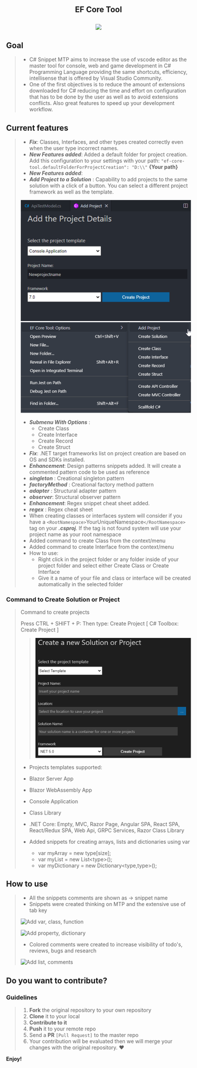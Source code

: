 <h2 align="center">
    EF Core Tool
</h2>
<h3 align="center">
    <img src="https://github.com/khanhtungmtp/ef-core-tools/blob/images/vietnam.gif?raw=true" align="center">
</h3>

## Goal

> - C# Snippet MTP aims to increase the use of vscode editor as the master tool for console, web and game development in C# Programming Language providing the same shortcuts, efficiency, intellisense that is offered by Visual Studio Community.
> - One of the first objectives is to reduce the amount of extensions downloaded for C# reducing the time and effort on configuration that has to be done by the user as well as to avoid extensions conflicts. Also great features to speed up your development workflow.

## Current features

> - **_Fix_**: Classes, Interfaces, and other types created correctly even when the user type incorrect names.
> - **_New Features added_**: Added a default folder for project creation. Add this configuration to your settings with your path: `"ef-core-tool.defaultFolderForProjectCreation": "D:\\"` **{Your path}**
> - **_New Features added_**:
> - **_Add Project to a Solution_** : Capability to add projects to the same solution with a click of a button. You can select a different project framework as well as the template.
>
> ![Add Project](https://github.com/khanhtungmtp/ef-core-tools/blob/master/images/addProject.png?raw=true)
> ![Menu](https://github.com/khanhtungmtp/ef-core-tools/blob/master/images/menu.png?raw=true)
> - **_Submenu With Options_** :
>   - Create Class
>   - Create Interface
>   - Create Record
>   - Create Struct
> - **_Fix_**: .NET target frameworks list on project creation are based on OS and SDKs installed.
> - **_Enhancement_**: Design patterns snippets added. It will create a commented pattern code to be used as reference
> - **_singleton_** : Creational singleton pattern
> - **_factoryMethod_** : Creational factory method pattern
> - **_adapter_** : Structural adapter pattern
> - **_observer_**: Structural observer pattern
> - **_Enhancement_**: Regex snippet cheat sheet added.
> - **_regex_** : Regex cheat sheet
> - When creating classes or interfaces system will consider if you have a `<RootNamespace>`YourUniqueNamespace`</RootNamespace>` tag on your **_.csproj_**. If the tag is not found system will use your project name as your root namespace
> - Added command to create Class from the context/menu
> - Added command to create Interface from the context/menu
> - How to use:
>   - Right click in the project folder or any folder inside of your project folder and select either Create Class or Create Interface
>   - Give it a name of your file and class or interface will be created automatically in the selected folder
>
### Command to Create Solution or Project

> Command to create projects
>
> Press CTRL + SHIFT + P: Then type: Create Project
> [ C# Toolbox: Create Project ]
>
> > ![Create Project](https://github.com/khanhtungmtp/ef-core-tools/blob/master/images/createproject.PNG?raw=true)
>
> - Projects templates supported:
> - Blazor Server App
> - Blazor WebAssembly App
> - Console Application
> - Class Library
> - .NET Core: Empty, MVC, Razor Page, Angular SPA, React SPA, React/Redux SPA, Web Api, GRPC Services, Razor Class Library
>
> - Added snippets for creating arrays, lists and dictionaries using var
>   - var myArray = new type[size];
>   - var myList = new List\<type>();
>   - var myDictionary = new Dictionary\<type,type>();

## How to use

> - All the snippets comments are shown as -> snippet name
> - Snippets were created thinking on MTP and the extensive use of tab key
>
> ![Add var, class, function](https://github.com/khanhtungmtp/ef-core-tools/blob/master/images/clipvarclassfunc.gif?raw=true)
>
> ![Add property, dictionary](https://github.com/khanhtungmtp/ef-core-tools/blob/master/images/clippropdic.gif?raw=true)
>
> - Colored comments were created to increase visibility of todo's, reviews, bugs and research
>
> ![Add list, comments](https://github.com/khanhtungmtp/ef-core-tools/blob/master/images/cliplistcom.gif?raw=true)

## Do you want to contribute?

### Guidelines

> 1. **Fork** the original repository to your own repository
> 2. **Clone** it to your local
> 3. **Contribute to it**
> 4. **Push** it to your remote repo
> 5. Send a **PR** `[Pull Request]` to the master repo
> 6. Your contribution will be evaluated then we will merge your changes with the original repository. ❤

**Enjoy!**
